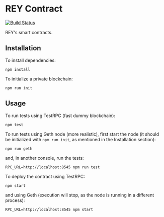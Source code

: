 REY Contract
============
[![Build Status][travis-image]][travis-url]

REY's smart contracts.

Installation
------------

To install dependencies:

    npm install

To initialize a private blockchain:

    npm run init

Usage
-----

To run tests using TestRPC (fast dummy blockchain):

    npm test

To run tests using Geth node (more realistic), first start the node (it should be initialized with `npm run init`, as mentioned in the Installation section):

    npm run geth

and, in another console, run the tests:

    RPC_URL=http://localhost:8545 npm run test

To deploy the contract using TestRPC:

    npm start

and using Geth (execution will stop, as the node is running in a different process):

    RPC_URL=http://localhost:8545 npm start

[travis-image]: https://travis-ci.org/reputation-network/rey-contracts.svg?branch=master
[travis-url]: https://travis-ci.org/reputation-network/rey-contracts
